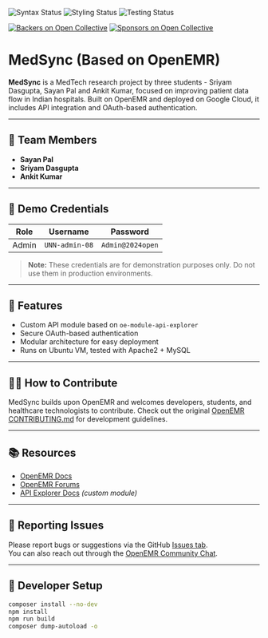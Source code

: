 ![Syntax Status](https://github.com/openemr/openemr/workflows/Syntax/badge.svg?branch=rel-703)
![Styling Status](https://github.com/openemr/openemr/workflows/Styling/badge.svg?branch=rel-703)
![Testing Status](https://github.com/openemr/openemr/workflows/Test/badge.svg?branch=rel-703)

[![Backers on Open Collective](https://opencollective.com/openemr/backers/badge.svg)](#backers) 
[![Sponsors on Open Collective](https://opencollective.com/openemr/sponsors/badge.svg)](#sponsors)

# MedSync (Based on OpenEMR)

**MedSync** is a MedTech research project by three students - Sriyam Dasgupta, Sayan Pal and Ankit Kumar, focused on improving patient data flow in Indian hospitals. Built on OpenEMR and deployed on Google Cloud, it includes API integration and OAuth-based authentication.

---

## 🔧 Team Members

- **Sayan Pal**
- **Sriyam Dasgupta** 
- **Ankit Kumar** 

---

## 🔐 Demo Credentials

|  Role |    Username    |     Password     |
|-------|----------------|------------------|
| Admin | `UNN-admin-08` | `Admin@2024open` |

> **Note:** These credentials are for demonstration purposes only. Do not use them in production environments.

---

## 🚀 Features

- Custom API module based on `oe-module-api-explorer`
- Secure OAuth-based authentication
- Modular architecture for easy deployment
- Runs on Ubuntu VM, tested with Apache2 + MySQL

---

## 🧑‍💻 How to Contribute

MedSync builds upon OpenEMR and welcomes developers, students, and healthcare technologists to contribute. Check out the original [OpenEMR CONTRIBUTING.md](https://github.com/openemr/openemr/blob/master/CONTRIBUTING.md) for development guidelines.

---

## 📚 Resources

- [OpenEMR Docs](https://open-emr.org/wiki/index.php/Main_Page)
- [OpenEMR Forums](https://community.open-emr.org/)
- [API Explorer Docs](modules/oe-module-api-explorer/README.md) *(custom module)*

---

## 🐞 Reporting Issues

Please report bugs or suggestions via the GitHub [Issues tab](https://github.com/your-repo-name/issues).  
You can also reach out through the [OpenEMR Community Chat](https://www.open-emr.org/chat/).

---

## 🧪 Developer Setup

```bash
composer install --no-dev
npm install
npm run build
composer dump-autoload -o
